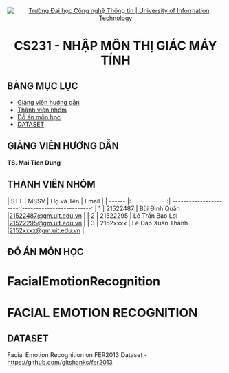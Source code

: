 <p align="center">
  <a href="https://www.uit.edu.vn/" title="Trường Đại học Công nghệ Thông tin" style="border: 5;">
    <img src="https://i.imgur.com/WmMnSRt.png" alt="Trường Đại học Công nghệ Thông tin | University of Information Technology">
  </a>
</p>

<!-- Title -->
<h1 align="center"><b>CS231 - NHẬP MÔN THỊ GIÁC MÁY TÍNH</b></h1>



## BẢNG MỤC LỤC
* [ Giảng viên hướng dẫn](#giangvien)
* [ Thành viên nhóm](#thanhvien)
* [ Đồ án môn học](#doan)
* [ DATASET](#dataset)
## GIẢNG VIÊN HƯỚNG DẪN
<a name="giangvien"></a>
**TS. Mai Tien Dung**

## THÀNH VIÊN NHÓM
<a name="thanhvien"></a>
| STT    | MSSV          | Họ và Tên               | Email                   |
| ------ |:-------------:| ----------------------:|-------------------------:
| 1      | 21522487      | Bùi Đình Quân         |21522487@gm.uit.edu.vn   |
| 2      | 21522295      | Lê Trần Bảo Lợi          |21522295@gm.uit.edu.vn   |
| 3      | 2152xxxx      | Lê Đào Xuân Thành          |2152xxxx@gm.uit.edu.vn   |
## ĐỒ ÁN MÔN HỌC
<a name="doan"></a>
# FacialEmotionRecognition
# FACIAL EMOTION RECOGNITION
## DATASET
<a name="dataset"></a>
Facial Emotion Recognition on FER2013 Dataset - https://github.com/gitshanks/fer2013
